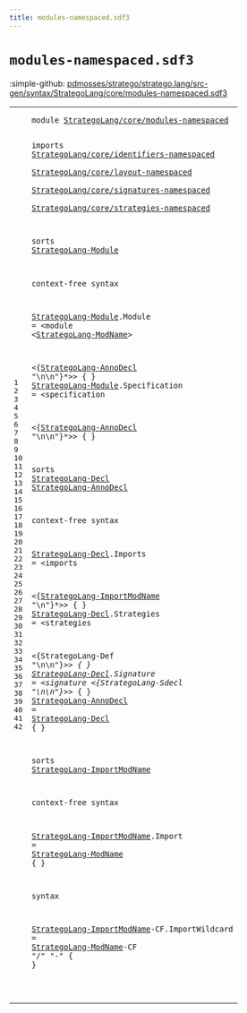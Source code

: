 ```yaml
---
title: modules-namespaced.sdf3
---
```


# `modules-namespaced.sdf3`

:simple-github: [pdmosses/stratego/stratego.lang/src-gen/syntax/StrategoLang/core/modules-namespaced.sdf3]

[pdmosses/stratego/stratego.lang/src-gen/syntax/StrategoLang/core/modules-namespaced.sdf3]: https://github.com/pdmosses/stratego/blob/master/stratego.lang/src-gen/syntax/StrategoLang/core/modules-namespaced.sdf3 "The source file on GitHub"

<div class="sdf3"><table class="highlighttable"><tbody><tr><td class="linenos"><div class="linenodiv"><pre><span></span>1
2
3
4
5
6
7
8
9
10
11
12
13
14
15
16
17
18
19
20
21
22
23
24
25
26
27
28
29
30
31
32
33
34
35
36
37
38
39
40
41
42
</pre></div></td>
<td class="code"><pre><code><span class="keyword">module</span> <a href="../../sugar/modules-namespaced.sdf3#StrategoLang/core/modules-namespaced_56_92" id="StrategoLang/core/modules-namespaced_7_43" title="Referenced at ../../sugar/modules-namespaced.sdf3 line 4">StrategoLang/core/modules-namespaced</a>

<span class="keyword">imports</span>
  <a href="../identifiers-namespaced.sdf3#StrategoLang/core/identifiers-namespaced_7_47" id="StrategoLang/core/identifiers-namespaced_55_95" title="Defined at ../identifiers-namespaced.sdf3 line 1">StrategoLang/core/identifiers-namespaced</a>        
  <a href="../layout-namespaced.sdf3#StrategoLang/core/layout-namespaced_7_42" id="StrategoLang/core/layout-namespaced_99_134" title="Defined at ../layout-namespaced.sdf3 line 1">StrategoLang/core/layout-namespaced</a>        
  <a href="../signatures-namespaced.sdf3#StrategoLang/core/signatures-namespaced_7_46" id="StrategoLang/core/signatures-namespaced_138_177" title="Defined at ../signatures-namespaced.sdf3 line 1">StrategoLang/core/signatures-namespaced</a>        
  <a href="../strategies-namespaced.sdf3#StrategoLang/core/strategies-namespaced_7_46" id="StrategoLang/core/strategies-namespaced_181_220" title="Defined at ../strategies-namespaced.sdf3 line 1">StrategoLang/core/strategies-namespaced</a>

<span class="keyword">sorts</span> <a href="../../gradual-types/internal-namespaced.sdf3#StrategoLang-Module_500_519" id="StrategoLang-Module_228_247" title="Referenced at ../../gradual-types/internal-namespaced.sdf3 line 16">StrategoLang-Module</a>

<span class="keyword">context-free syntax</span>

  <a href="../../gradual-types/internal-namespaced.sdf3#StrategoLang-Module_500_519" id="StrategoLang-Module_272_291" title="Referenced at ../../gradual-types/internal-namespaced.sdf3 line 16">StrategoLang-Module</a>.<span class="cons_Constructor"><span id="Module_292_298" title="Not referenced locally, nor via imports">Module</span></span> = &lt;<span class="cons_String">module</span> &lt;<a href="../identifiers-namespaced.sdf3#StrategoLang-ModName_103_123" id="StrategoLang-ModName_310_330" title="Defined at ../identifiers-namespaced.sdf3 line 8, 17, 18, 19, 20, 21">StrategoLang-ModName</a>&gt;

&lt;{<a href="#StrategoLang-AnnoDecl_490_511" id="StrategoLang-AnnoDecl_335_356" title="Defined at line 20, 32">StrategoLang-AnnoDecl</a> <span class="cons_Lit">"\n\n"</span>}*&gt;&gt; { }
  <a href="../../gradual-types/internal-namespaced.sdf3#StrategoLang-Module_500_519" id="StrategoLang-Module_374_393" title="Referenced at ../../gradual-types/internal-namespaced.sdf3 line 16">StrategoLang-Module</a>.<span class="cons_Constructor"><span id="Specification_394_407" title="Not referenced locally, nor via imports">Specification</span></span> = &lt;<span class="cons_String">specification</span>

&lt;{<a href="#StrategoLang-AnnoDecl_490_511" id="StrategoLang-AnnoDecl_428_449" title="Defined at line 20, 32">StrategoLang-AnnoDecl</a> <span class="cons_Lit">"\n\n"</span>}*&gt;&gt; { }

<span class="keyword">sorts</span> <a href="#StrategoLang-Decl_801_818" id="StrategoLang-Decl_472_489" title="Referenced at line 32">StrategoLang-Decl</a> <a href="#StrategoLang-AnnoDecl_428_449" id="StrategoLang-AnnoDecl_490_511" title="Referenced at line 18">StrategoLang-AnnoDecl</a>

<span class="keyword">context-free syntax</span>

  <a href="#StrategoLang-Decl_801_818" id="StrategoLang-Decl_536_553" title="Referenced at line 32">StrategoLang-Decl</a>.<span class="cons_Constructor"><span id="Imports_554_561" title="Not referenced locally, nor via imports">Imports</span></span> = &lt;<span class="cons_String">imports</span>

&lt;{<a href="#StrategoLang-ImportModName_830_856" id="StrategoLang-ImportModName_576_602" title="Defined at line 34, 38, 42">StrategoLang-ImportModName</a> <span class="cons_Lit">"\n"</span>}*&gt;&gt; { }
  <a href="#StrategoLang-Decl_801_818" id="StrategoLang-Decl_618_635" title="Referenced at line 32">StrategoLang-Decl</a>.<span class="cons_Constructor"><span id="Strategies_636_646" title="Not referenced locally, nor via imports">Strategies</span></span> = &lt;<span class="cons_String">strategies</span>

&lt;{StrategoLang-Def <span class="cons_Lit">"\n\n"</span>}*&gt;&gt; { }
  <a href="#StrategoLang-Decl_801_818" id="StrategoLang-Decl_698_715" title="Referenced at line 32">StrategoLang-Decl</a>.<span class="cons_Constructor"><span id="Signature_716_725" title="Not referenced locally, nor via imports">Signature</span></span> = &lt;<span class="cons_String">signature</span>
&lt;{StrategoLang-Sdecl <span class="cons_Lit">"\n\n"</span>}*&gt;&gt; { }
  <a href="#StrategoLang-AnnoDecl_428_449" id="StrategoLang-AnnoDecl_777_798" title="Referenced at line 18">StrategoLang-AnnoDecl</a> = <a href="#StrategoLang-Decl_472_489" id="StrategoLang-Decl_801_818" title="Defined at line 20, 24, 27, 30">StrategoLang-Decl</a> { }

<span class="keyword">sorts</span> <a href="#StrategoLang-ImportModName_576_602" id="StrategoLang-ImportModName_830_856" title="Referenced at line 26">StrategoLang-ImportModName</a>

<span class="keyword">context-free syntax</span>

  <a href="#StrategoLang-ImportModName_576_602" id="StrategoLang-ImportModName_881_907" title="Referenced at line 26">StrategoLang-ImportModName</a>.<span class="cons_Constructor"><span id="Import_908_914" title="Not referenced locally, nor via imports">Import</span></span> = <a href="../identifiers-namespaced.sdf3#StrategoLang-ModName_103_123" id="StrategoLang-ModName_917_937" title="Defined at ../identifiers-namespaced.sdf3 line 8, 17, 18, 19, 20, 21">StrategoLang-ModName</a> { }

<span class="keyword">syntax</span>

  <a href="#StrategoLang-ImportModName_576_602" id="StrategoLang-ImportModName_953_979" title="Referenced at line 26">StrategoLang-ImportModName</a><span class="keyword">-CF</span>.<span class="cons_Constructor"><span id="ImportWildcard_983_997" title="Not referenced locally, nor via imports">ImportWildcard</span></span> = <a href="../identifiers-namespaced.sdf3#StrategoLang-ModName_103_123" id="StrategoLang-ModName_1000_1020" title="Defined at ../identifiers-namespaced.sdf3 line 8, 17, 18, 19, 20, 21">StrategoLang-ModName</a><span class="keyword">-CF</span> <span class="cons_Lit">"/"</span> <span class="cons_Lit">"-"</span> { }

</code></pre></td></tr></tbody></table></div>